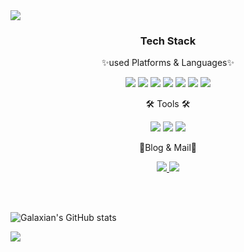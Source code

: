 <img src="https://capsule-render.vercel.app/api?type=wave&color=auto&height=300&section=header&text=Galaxian%20GitHub&fontSize=90" />

<div align=center>
<h3>Tech Stack</h3>
</div>

<div align=center>
<p>✨used Platforms & Languages✨</p>
</div>

<div align=center>
<img src="https://img.shields.io/badge/Java-007396?style=flat&logo=Java&logoColor=white" />
<img src="https://img.shields.io/badge/NestJS-E0234E?style=flat&logo=NestJs&logoColor=white" />
<img src="https://img.shields.io/badge/MySQL-4479A1?style=flat&logo=MySQL&logoColor=white" />
<img src="https://img.shields.io/badge/TypeScript-3178C6?style=flat&logo=TypeScript&logoColor=white" />
<img src="https://img.shields.io/badge/Redis-DC382D1?style=flat&logo=Redis&logoColor=white" />
<img src="https://img.shields.io/badge/AWS-232F3E?style=flat&logo=Amazon AWS&logoColor=white" />
<img src="https://img.shields.io/badge/Travis CI-3EAAAF?style=flat&logo=Travis CI&logoColor=white" />
</div>

<div align=center>
<p>🛠 Tools 🛠</p>
</div>

<div align=center>
<img src="https://img.shields.io/badge/Intellij-000000?style=flat&logo=Intellij IDEA&logoColor=white" />
<img src="https://img.shields.io/badge/Visual Studio Code-007ACC?style=flat&logo=Visual Studio Code&logoColor=white" />
<img src="https://img.shields.io/badge/GitHub-181717?style=flat&logo=GitHub&logoColor=white" />
</div>

<div align=center>
<p>🎨Blog & Mail🎨</p>
</div>

<div align=center>
<a href="https://velog.io/@jhlee123">
<img src="https://img.shields.io/badge/Blog-FF5722?style=flat&logo=Blogger&logoColor=white" />
</a>
<a href="mailto:roffjrrnf@gmail.com">
<img src="https://img.shields.io/badge/mail-EA4335?style=flat&logo=Gmail&logoColor=white" />
</a>
</div>

</br></br>

![Galaxian's GitHub stats](https://github-readme-stats.vercel.app/api?username=galaxian&show_icons=true&theme=radical)


<img src="https://github-readme-stats.vercel.app/api/top-langs/?username=galaxian&layout=compact"><br><br>

<!--
**galaxian/galaxian** is a ✨ _special_ ✨ repository because its `README.md` (this file) appears on your GitHub profile.

Here are some ideas to get you started:

- 🔭 I’m currently working on ...
- 🌱 I’m currently learning ...
- 👯 I’m looking to collaborate on ...
- 🤔 I’m looking for help with ...
- 💬 Ask me about ...
- 📫 How to reach me: ...
- 😄 Pronouns: ...
- ⚡ Fun fact: ...
-->
